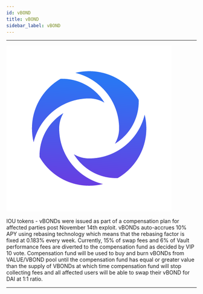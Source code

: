 ```yaml
---
id: vBOND
title: vBOND
sidebar_label: vBOND
---
```




---

![vbondlogo](img/VBOND_LOGO.png)

IOU tokens - vBONDs were issued as part of a compensation plan for affected parties post November 14th exploit. 
vBONDs auto-accrues 10% APY using rebasing technology which means that the rebasing factor is fixed at 0.183% every week. 
Currently, 15% of swap fees and 6% of Vault performance fees are diverted to the compensation fund as decided by VIP 10 vote. 
Compensation fund will be used to buy and burn vBONDs from VALUE/VBOND pool until the compensation fund has equal or
greater value than the supply of VBONDs at which time compensation fund will stop collecting fees and
all affected users will be able to swap their vBOND for DAI at 1:1 ratio.


---
